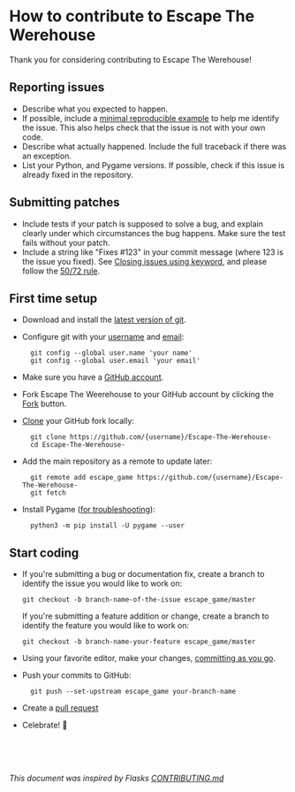 How to contribute to Escape The Werehouse
=========================================

Thank you for considering contributing to Escape The Werehouse!

Reporting issues
----------------

- Describe what you expected to happen.
- If possible, include a [minimal reproducible example](https://stackoverflow.com/help/minimal-reproducible-example) to help me
  identify the issue. This also helps check that the issue is not with
  your own code.
- Describe what actually happened. Include the full traceback if there was an
  exception.
- List your Python, and Pygame versions. If possible, check if this
  issue is already fixed in the repository.

Submitting patches
------------------

- Include tests if your patch is supposed to solve a bug, and explain
  clearly under which circumstances the bug happens. Make sure the test fails
  without your patch.
- Include a string like "Fixes #123" in your commit message
  (where 123 is the issue you fixed).
  See [Closing issues using keyword](https://help.github.com/en/github/managing-your-work-on-github/linking-a-pull-request-to-an-issue#linking-a-pull-request-to-an-issue-using-a-keyword), and please follow the [50/72 rule](https://www.midori-global.com/blog/2018/04/02/git-50-72-rule).

First time setup
----------------

- Download and install the [latest version of git](https://git-scm.com/downloads).
- Configure git with your [username](https://help.github.com/en/github/using-git/setting-your-username-in-git) and [email](https://help.github.com/en/github/setting-up-and-managing-your-github-user-account/setting-your-commit-email-address):

        git config --global user.name 'your name'
        git config --global user.email 'your email'

- Make sure you have a [GitHub account](https://github.com/join).
- Fork Escape The Weerehouse to your GitHub account by clicking the [Fork](https://github.com/CrowStudio/Escape-The-Werehouse-/fork) button.
- [Clone](https://help.github.com/en/github/getting-started-with-github/fork-a-repo#step-2-create-a-local-clone-of-your-fork) your GitHub fork locally:

        git clone https://github.com/{username}/Escape-The-Werehouse-
        cd Escape-The-Werehouse-

- Add the main repository as a remote to update later:

        git remote add escape_game https://github.com/{username}/Escape-The-Werehouse-
        git fetch 

- Install Pygame ([for troubleshooting](https://www.pygame.org/wiki/GettingStarted#Further%20information%20on%20installation)):

        python3 -m pip install -U pygame --user
        

Start coding
------------

-   If you're submitting a bug or documentation fix, create a branch to 
    identify the issue you would like to work on:

        git checkout -b branch-name-of-the-issue escape_game/master

    If you're submitting a feature addition or change, create a branch to 
    identify the feature you would like to work on:

        git checkout -b branch-name-your-feature escape_game/master

- Using your favorite editor, make your changes, [committing as you go](https://dont-be-afraid-to-commit.readthedocs.io/en/latest/git/commandlinegit.html#commit-your-changes).
- Push your commits to GitHub:

        git push --set-upstream escape_game your-branch-name

- Create a [pull request](https://help.github.com/en/github/collaborating-with-issues-and-pull-requests/creating-a-pull-request)
  
- Celebrate! 🎉

<br>
<br>
<br>

_This document was inspired by Flasks_ [_CONTRIBUTING.md_](https://github.com/pallets/flask/blob/master/CONTRIBUTING.rst)
